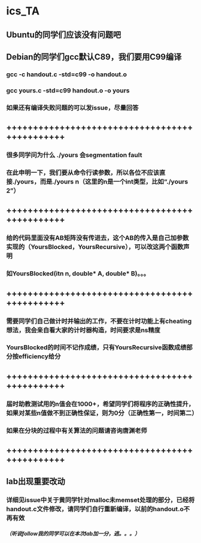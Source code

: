 # ics_TA
## Ubuntu的同学们应该没有问题吧
## Debian的同学们gcc默认C89，我们要用C99编译
### gcc -c handout.c -std=c99 -o handout.o
### gcc yours.c -std=c99 handout.o -o yours
### 如果还有编译失败问题的可以发issue，尽量回答
## ++++++++++++++++++++++++++++++++++++++++++++++
### 很多同学问为什么 ./yours 会segmentation fault
### 在此申明一下，我们要从命令行读参数，所以各位不应该直接./yours，而是./yours n（这里的n是一个int类型，比如“./yours 2”）
## ++++++++++++++++++++++++++++++++++++++++++++++
### 给的代码里面没有AB矩阵没有传进去，这个AB的传入是自己加参数实现的（YoursBlocked，YoursRecursive），可以改这两个函数声明
### 如YoursBlocked(itn n, double* A, double* B)。。。
## ++++++++++++++++++++++++++++++++++++++++++++++
### 需要同学们自己做计时并输出的工作，不要在计时功能上有cheating想法，我会亲自看大家的计时器构造，时间要求是ns精度
### YoursBlocked的时间不记作成绩，只有YoursRecursive函数成绩部分按efficiency给分
## ++++++++++++++++++++++++++++++++++++++++++++++
### 届时助教测试用的n值会在1000+，希望同学们将程序的正确性提升，如果对某些n值做不到正确性保证，则为0分（正确性第一，时间第二）
### 如果在分块的过程中有关算法的问题请咨询唐渊老师
## ++++++++++++++++++++++++++++++++++++++++++++++
## lab出现重要改动
### 详细见issue中关于黄同学针对malloc未memset处理的部分，已经将handout.c文件修改，请同学们自行重新编译，以前的handout.o不再有效
##### （听说follow我的同学可以在本次lab加一分，逃。。。）
